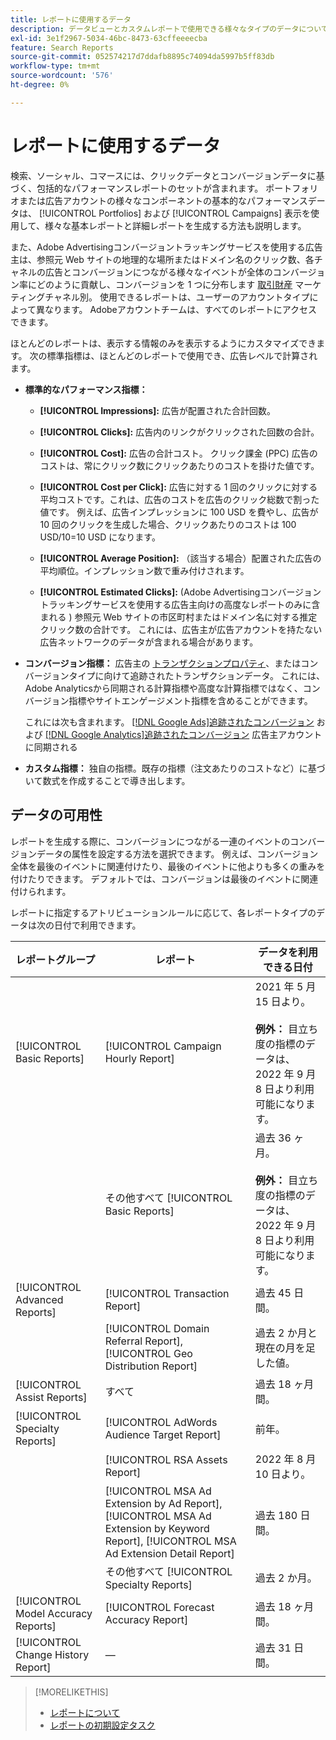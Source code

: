 ```yaml
---
title: レポートに使用するデータ
description: データビューとカスタムレポートで使用できる様々なタイプのデータについて説明します。
exl-id: 3e1f2967-5034-46bc-8473-63cffeeeecba
feature: Search Reports
source-git-commit: 052574217d7ddafb8895c74094da5997b5ff83db
workflow-type: tm+mt
source-wordcount: '576'
ht-degree: 0%

---
```


# レポートに使用するデータ

検索、ソーシャル、コマースには、クリックデータとコンバージョンデータに基づく、包括的なパフォーマンスレポートのセットが含まれます。 ポートフォリオまたは広告アカウントの様々なコンポーネントの基本的なパフォーマンスデータは、 [!UICONTROL Portfolios] および [!UICONTROL Campaigns] 表示を使用して、様々な基本レポートと詳細レポートを生成する方法も説明します。

また、Adobe Advertisingコンバージョントラッキングサービスを使用する広告主は、参照元 Web サイトの地理的な場所またはドメイン名のクリック数、各チャネルの広告とコンバージョンにつながる様々なイベントが全体のコンバージョン率にどのように貢献し、コンバージョンを 1 つに分布します [取引財産](/help/search-social-commerce/admin/transaction-properties/transaction-property-about.md) マーケティングチャネル別。 使用できるレポートは、ユーザーのアカウントタイプによって異なります。 Adobeアカウントチームは、すべてのレポートにアクセスできます。

ほとんどのレポートは、表示する情報のみを表示するようにカスタマイズできます。 次の標準指標は、ほとんどのレポートで使用でき、広告レベルで計算されます。

* **標準的なパフォーマンス指標：**

   * **[!UICONTROL Impressions]:** 広告が配置された合計回数。

   * **[!UICONTROL Clicks]:** 広告内のリンクがクリックされた回数の合計。

   * **[!UICONTROL Cost]:** 広告の合計コスト。 クリック課金 (PPC) 広告のコストは、常にクリック数にクリックあたりのコストを掛けた値です。

   * **[!UICONTROL Cost per Click]:** 広告に対する 1 回のクリックに対する平均コストです。これは、広告のコストを広告のクリック総数で割った値です。 例えば、広告インプレッションに 100 USD を費やし、広告が 10 回のクリックを生成した場合、クリックあたりのコストは 100 USD/10=10 USD になります。

   * **[!UICONTROL Average Position]:** （該当する場合）配置された広告の平均順位。インプレッション数で重み付けされます。

   * **[!UICONTROL Estimated Clicks]:** (Adobe Advertisingコンバージョントラッキングサービスを使用する広告主向けの高度なレポートのみに含まれる ) 参照元 Web サイトの市区町村またはドメイン名に対する推定クリック数の合計です。 これには、広告主が広告アカウントを持たない広告ネットワークのデータが含まれる場合があります。

* **コンバージョン指標：** 広告主の [トランザクションプロパティ](/help/search-social-commerce/glossary.md#s-t)、またはコンバージョンタイプに向けて追跡されたトランザクションデータ。 これには、Adobe Analyticsから同期される計算指標や高度な計算指標ではなく、コンバージョン指標やサイトエンゲージメント指標を含めることができます。

  これには次も含まれます。 [[!DNL Google Ads]追跡されたコンバージョン](/help/search-social-commerce/campaign-management/introduction/google-conversion-data.md) および [[!DNL Google Analytics]追跡されたコンバージョン](/help/search-social-commerce/admin/data-sources/data-source-about.md) 広告主アカウントに同期される

* **カスタム指標：** 独自の指標。既存の指標（注文あたりのコストなど）に基づいて数式を作成することで導き出します。

## データの可用性

レポートを生成する際に、コンバージョンにつながる一連のイベントのコンバージョンデータの属性を設定する方法を選択できます。 例えば、コンバージョン全体を最後のイベントに関連付けたり、最後のイベントに他よりも多くの重みを付けたりできます。 デフォルトでは、コンバージョンは最後のイベントに関連付けられます。

レポートに指定するアトリビューションルールに応じて、各レポートタイプのデータは次の日付で利用できます。

| レポートグループ | レポート | データを利用できる日付 |
|---|---|---|
| [!UICONTROL Basic Reports] | [!UICONTROL Campaign Hourly Report] | 2021 年 5 月 15 日より。<br><br><b>例外：</b> 目立ち度の指標のデータは、2022 年 9 月 8 日より利用可能になります。 |
| | その他すべて [!UICONTROL Basic Reports] | 過去 36 ヶ月。<br><br><b>例外：</b> 目立ち度の指標のデータは、2022 年 9 月 8 日より利用可能になります。 |
| [!UICONTROL Advanced Reports] | [!UICONTROL Transaction Report] | 過去 45 日間。 |
| | [!UICONTROL Domain Referral Report], [!UICONTROL Geo Distribution Report] | 過去 2 か月と現在の月を足した値。 |
| [!UICONTROL Assist Reports] | すべて | 過去 18 ヶ月間。 |
| [!UICONTROL Specialty Reports] | [!UICONTROL AdWords Audience Target Report] | 前年。 |
| | [!UICONTROL RSA Assets Report] | 2022 年 8 月 10 日より。 |
| | [!UICONTROL MSA Ad Extension by Ad Report], [!UICONTROL MSA Ad Extension by Keyword Report], [!UICONTROL MSA Ad Extension Detail Report] | 過去 180 日間。 |
| | その他すべて [!UICONTROL Specialty Reports] | 過去 2 か月。 |
| [!UICONTROL Model Accuracy Reports] | [!UICONTROL Forecast Accuracy Report] | 過去 18 ヶ月間。 |
| [!UICONTROL Change History Report] | — | 過去 31 日間。 |

>[!MORELIKETHIS]
>
>* [レポートについて](report-about.md)
>* [レポートの初期設定タスク](initial-setup.md)
